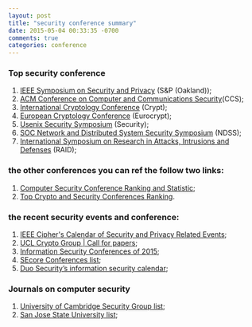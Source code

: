 ```yaml
---
layout: post
title: "security conference summary"
date: 2015-05-04 00:33:35 -0700
comments: true
categories: conference
---
```


### Top security conference

1. [IEEE Symposium on Security and Privacy](http://www.ieee-security.org/TC/SP-Index.html) (S&P (Oakland));
2. [ACM Conference on Computer and Communications Security](http://www.acm.org/sigs/sigsac/ccs/)(CCS);
3. [International Cryptology Conference](http://www.iacr.org/conferences/) (Crypt);
4. [European Cryptology Conference](http://www.iacr.org/conferences/) (Eurocrypt);
5. [Usenix Security Symposium](https://www.usenix.org/conferences/byname/108) (Security);
6. [SOC Network and Distributed System Security Symposium](http://www.isoc.org/isoc/conferences/ndss/) (NDSS);
7. [International Symposium on  Research in Attacks, Intrusions and Defenses](http://www.raid-symposium.org/) (RAID);
<!--more-->

### the other conferences you can ref the follow two links:
1. [Computer Security Conference Ranking and Statistic](http://faculty.cs.tamu.edu/guofei/sec_conf_stat.htm);
2. [Top Crypto and Security Conferences Ranking](http://icsd.i2r.a-star.edu.sg/staff/jianying/conference-ranking.html).

### the recent security events and conference:
1. [IEEE Cipher's Calendar of Security and Privacy Related Events](http://www.ieee-security.org/Calendar/cipher-hypercalendar.html);
2. [UCL Crypto Group  | Call for papers](http://www.uclouvain.be/crypto/callforpapers/forthcoming);
3. [Information Security Conferences of 2015](http://www.concise-courses.com/security/conferences-of-2015);
4. [SEcore Conferences list](https://secore.info/conferences);
5. [Duo Security’s information security calendar](https://www.duosecurity.com/resources/calendar);

### Journals on computer security

1. [University of Cambridge Security Group list](https://www.cl.cam.ac.uk/research/security/journals.html);
2. [San Jose State University list](cs..edu/~stamp/securityJournals.html);



